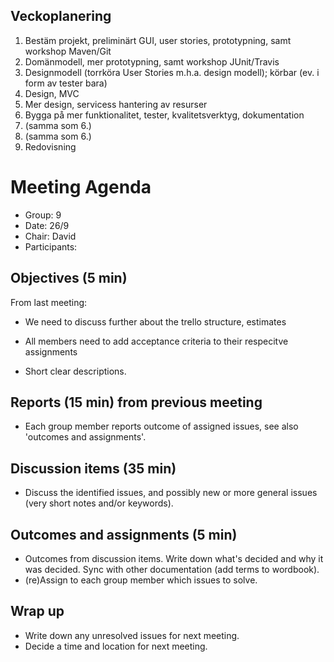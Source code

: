 ## Veckoplanering
1. Bestäm projekt, preliminärt GUI, user stories, prototypning, samt workshop Maven/Git
2. Domänmodell, mer prototypning, samt workshop JUnit/Travis
3. Designmodell (torrköra User Stories m.h.a. design modell); körbar (ev. i form av tester bara)
4. Design, MVC
5. Mer design, servicess hantering av resurser
6. Bygga på mer funktionalitet, tester, kvalitetsverktyg, dokumentation
7. (samma som 6.)
8. (samma som 6.)
9. Redovisning

# Meeting Agenda

- Group: 9
- Date: 26/9
- Chair: David
- Participants:


## Objectives (5 min) 
From last meeting: 
- We need to discuss further about the trello structure, estimates
- All members need to add acceptance criteria to their respecitve assignments

- Short clear descriptions.


## Reports (15 min) from previous meeting

- Each group member reports outcome of assigned issues, see also 'outcomes and
  assignments'.


## Discussion items (35 min)

- Discuss the identified issues, and possibly new or more general issues (very
  short notes and/or keywords).


## Outcomes and assignments (5 min)

- Outcomes from discussion items. Write down what's decided and why it was 
  decided. Sync with other documentation (add terms to wordbook).
- (re)Assign to each group member which issues to solve.


## Wrap up

- Write down any unresolved issues for next meeting. 
- Decide a time and location for next meeting.
